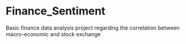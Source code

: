 # Finance_Sentiment
Basic finance data analysis project regarding the correlation between macro-economic and stock exchange
